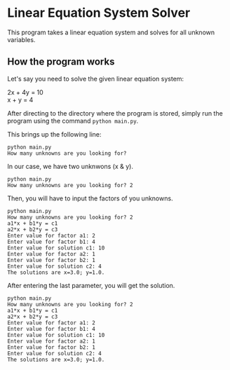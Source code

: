 # Linear Equation System Solver

This program takes a linear equation system and solves for all unknown variables.

## How the program works

Let's say you need to solve the given linear equation system:

2x + 4y = 10  
 x +  y = 4

After directing to the directory where the program is stored, simply run the program using the command  `python main.py`.

This brings up the following line:

```
python main.py
How many unknowns are you looking for? 
```

In our case, we have two unknwons (x & y). 

```
python main.py
How many unknowns are you looking for? 2
```
Then, you will have to input the factors of you unknowns.

```
python main.py
How many unknowns are you looking for? 2
a1*x + b1*y = c1 
a2*x + b2*y = c3
Enter value for factor a1: 2
Enter value for factor b1: 4
Enter value for solution c1: 10
Enter value for factor a2: 1
Enter value for factor b2: 1
Enter value for solution c2: 4
The solutions are x=3.0; y=1.0.
```

After entering the last parameter, you will get the solution.

```
python main.py
How many unknowns are you looking for? 2
a1*x + b1*y = c1 
a2*x + b2*y = c3
Enter value for factor a1: 2
Enter value for factor b1: 4
Enter value for solution c1: 10
Enter value for factor a2: 1
Enter value for factor b2: 1
Enter value for solution c2: 4
The solutions are x=3.0; y=1.0.
```

